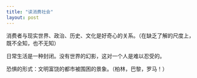 ```yaml
---
title: "读消费社会"
layout: post
---
```

消费者与现实世界、政治、历史、文化是好奇心的关系。（在缺乏了解的尺度上，既不全知，也不无知）

日常生活是一种封闭。没有世界的幻影，这对一个人是难以忍受的。

恐惧的形式：文明富饶的都市被围困的景象。（柏林，巴黎，罗马！）



